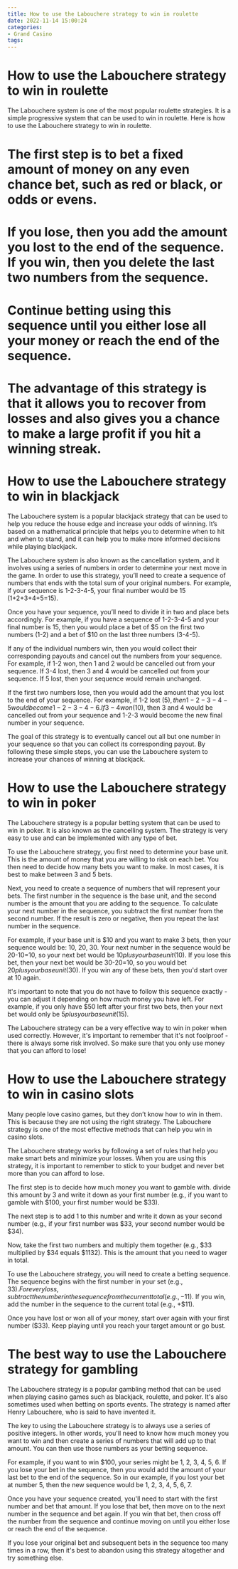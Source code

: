 ```yaml
---
title: How to use the Labouchere strategy to win in roulette
date: 2022-11-14 15:00:24
categories:
- Grand Casino
tags:
---
```



#  How to use the Labouchere strategy to win in roulette

The Labouchere system is one of the most popular roulette strategies. It is a simple progressive system that can be used to win in roulette. Here is how to use the Labouchere strategy to win in roulette.

# The first step is to bet a fixed amount of money on any even chance bet, such as red or black, or odds or evens.

# If you lose, then you add the amount you lost to the end of the sequence. If you win, then you delete the last two numbers from the sequence.

# Continue betting using this sequence until you either lose all your money or reach the end of the sequence.

# The advantage of this strategy is that it allows you to recover from losses and also gives you a chance to make a large profit if you hit a winning streak.

#  How to use the Labouchere strategy to win in blackjack

The Labouchere system is a popular blackjack strategy that can be used to help you reduce the house edge and increase your odds of winning. It’s based on a mathematical principle that helps you to determine when to hit and when to stand, and it can help you to make more informed decisions while playing blackjack.

The Labouchere system is also known as the cancellation system, and it involves using a series of numbers in order to determine your next move in the game. In order to use this strategy, you’ll need to create a sequence of numbers that ends with the total sum of your original numbers. For example, if your sequence is 1-2-3-4-5, your final number would be 15 (1+2+3+4+5=15).

Once you have your sequence, you’ll need to divide it in two and place bets accordingly. For example, if you have a sequence of 1-2-3-4-5 and your final number is 15, then you would place a bet of $5 on the first two numbers (1-2) and a bet of $10 on the last three numbers (3-4-5).

If any of the individual numbers win, then you would collect their corresponding payouts and cancel out the numbers from your sequence. For example, if 1-2 won, then 1 and 2 would be cancelled out from your sequence. If 3-4 lost, then 3 and 4 would be cancelled out from your sequence. If 5 lost, then your sequence would remain unchanged.

If the first two numbers lose, then you would add the amount that you lost to the end of your sequence. For example, if 1-2 lost ($5), then 1-2-3-4-5 would become 1-2-3-4-6. If 3-4 won ($10), then 3 and 4 would be cancelled out from your sequence and 1-2-3 would become the new final number in your sequence.

The goal of this strategy is to eventually cancel out all but one number in your sequence so that you can collect its corresponding payout. By following these simple steps, you can use the Labouchere system to increase your chances of winning at blackjack.

#  How to use the Labouchere strategy to win in poker

The Labouchere strategy is a popular betting system that can be used to win in poker. It is also known as the cancelling system. The strategy is very easy to use and can be implemented with any type of bet.

To use the Labouchere strategy, you first need to determine your base unit. This is the amount of money that you are willing to risk on each bet. You then need to decide how many bets you want to make. In most cases, it is best to make between 3 and 5 bets.

Next, you need to create a sequence of numbers that will represent your bets. The first number in the sequence is the base unit, and the second number is the amount that you are adding to the sequence. To calculate your next number in the sequence, you subtract the first number from the second number. If the result is zero or negative, then you repeat the last number in the sequence.

For example, if your base unit is $10 and you want to make 3 bets, then your sequence would be: 10, 20, 30. Your next number in the sequence would be 20-10=10, so your next bet would be $10 plus your base unit ($10). If you lose this bet, then your next bet would be 30-20=10, so you would bet $20 plus your base unit ($30). If you win any of these bets, then you'd start over at 10 again.

It's important to note that you do not have to follow this sequence exactly - you can adjust it depending on how much money you have left. For example, if you only have $50 left after your first two bets, then your next bet would only be $5 plus your base unit ($15).

The Labouchere strategy can be a very effective way to win in poker when used correctly. However, it's important to remember that it's not foolproof - there is always some risk involved. So make sure that you only use money that you can afford to lose!

#  How to use the Labouchere strategy to win in casino slots

Many people love casino games, but they don’t know how to win in them. This is because they are not using the right strategy. The Labouchere strategy is one of the most effective methods that can help you win in casino slots.

The Labouchere strategy works by following a set of rules that help you make smart bets and minimize your losses. When you are using this strategy, it is important to remember to stick to your budget and never bet more than you can afford to lose.

The first step is to decide how much money you want to gamble with. divide this amount by 3 and write it down as your first number (e.g., if you want to gamble with $100, your first number would be $33).

The next step is to add 1 to this number and write it down as your second number (e.g., if your first number was $33, your second number would be $34).

Now, take the first two numbers and multiply them together (e.g., $33 multiplied by $34 equals $1132). This is the amount that you need to wager in total.

To use the Labouchere strategy, you will need to create a betting sequence. The sequence begins with the first number in your set (e.g., $33). For every loss, subtract the number in the sequence from the current total (e.g., -$11). If you win, add the number in the sequence to the current total (e.g., +$11).

Once you have lost or won all of your money, start over again with your first number ($33). Keep playing until you reach your target amount or go bust.

#  The best way to use the Labouchere strategy for gambling

The Labouchere strategy is a popular gambling method that can be used when playing casino games such as blackjack, roulette, and poker. It's also sometimes used when betting on sports events. The strategy is named after Henry Labouchere, who is said to have invented it.

The key to using the Labouchere strategy is to always use a series of positive integers. In other words, you'll need to know how much money you want to win and then create a series of numbers that will add up to that amount. You can then use those numbers as your betting sequence.

For example, if you want to win $100, your series might be 1, 2, 3, 4, 5, 6. If you lose your bet in the sequence, then you would add the amount of your last bet to the end of the sequence. So in our example, if you lost your bet at number 5, then the new sequence would be 1, 2, 3, 4, 5, 6, 7.

Once you have your sequence created, you'll need to start with the first number and bet that amount. If you lose that bet, then move on to the next number in the sequence and bet again. If you win that bet, then cross off the number from the sequence and continue moving on until you either lose or reach the end of the sequence.

If you lose your original bet and subsequent bets in the sequence too many times in a row, then it's best to abandon using this strategy altogether and try something else.